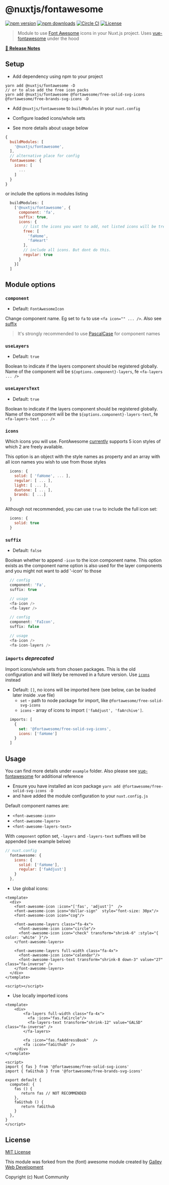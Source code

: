 # @nuxtjs/fontawesome
[![npm version][npm-version-src]][npm-version-href]
[![npm downloads][npm-downloads-src]][npm-downloads-href]
[![Circle CI][circle-ci-src]][circle-ci-href]
[![License][license-src]][license-href]

> Module to use [Font Awesome](https://fontawesome.com/) icons in your Nuxt.js project. Uses [vue-fontawesome](https://github.com/FortAwesome/vue-fontawesome) under the hood

[📖 **Release Notes**](./CHANGELOG.md)

## Setup
- Add dependency using npm to your project
```
yarn add @nuxtjs/fontawesome -D
// or to also add the free icon packs
yarn add @nuxtjs/fontawesome @fortawesome/free-solid-svg-icons @fortawesome/free-brands-svg-icons -D
```

- Add `@nuxtjs/fontawesome` to `buildModules` in your `nuxt.config`
- Configure loaded icons/whole sets

- See more details about usage below
```js
{
  buildModules: [
    '@nuxtjs/fontawesome',
  ],
  // alternative place for config
  fontawesome: {
    icons: [
      ...
    ]
  }
}
````
or include the options in modules listing
```js
  buildModules: [
    ['@nuxtjs/fontawesome', {
      component: 'fa',
      suffix: true,
      icons: {
        // list the icons you want to add, not listed icons will be tree-shaked
        free: [
          'faHome',
          'faHeart'
        ],
        // include all icons. But dont do this.
        regular: true
      }
    }]
  ]
```
## Module options

### `component`
- Default: `FontAwesomeIcon`

Change component name. Eg set to `fa` to use `<fa icon="" ... />`. Also see [suffix](#suffix)

> It's strongly recommended to use [PascalCase](https://vuejs.org/v2/style-guide/#Component-name-casing-in-templates-strongly-recommended) for component names

### `useLayers`
- Default: `true`

Boolean to indicate if the layers component should be registered globally. Name of the component will be `${options.component}-layers`, fe `<fa-layers ... />`

### `useLayersText`
- Default: `true`

Boolean to indicate if the layers component should be registered globally. Name of the component will be the `${options.component}-layers-text`, fe
`<fa-layers-text ... />`

### `icons`

Which icons you will use. FontAwesome [currently](https://fontawesome.com/how-to-use/on-the-web/referencing-icons/basic-use) supports 5 icon styles of which 2 are freely available.

This option is an object with the style names as property and an array with all icon names you wish to use from those styles

```js
  icons: {
    solid: [ 'faHome', ... ],
    regular: [ ... ],
    light: [ ... ],
    duotone: [ ... ],
    brands: [ ...]
  }
```

Although not recommended, you can use `true` to include the full icon set:
```js
  icons: {
    solid: true
  }
```

### `suffix`
- Default: `false`

Boolean whether to append `-icon` to the icon component name. This option exists as the component name option is also used for the layer components and you might not want to add '-icon' to those

```js
  // config
  component: 'Fa',
  suffix: true

  // usage
  <fa-icon />
  <fa-layer />

```
```js
  // config
  component: 'FaIcon',
  suffix: false

  // usage
  <fa-icon />
  <fa-icon-layers />
```

### `imports` _deprecated_
Import icons/whole sets from chosen packages. This is the old configuration and will likely be removed in a future version. Use [`icons`](#icons) instead
- Default: `[]`, no icons will be imported here (see below, can be loaded later inside .vue file)
  - `set` - path to node package for import, like `@fortawesome/free-solid-svg-icons`
  - `icons` - array of icons to import `['faAdjust', 'faArchive']`.

```js
  imports: [
    {
      set: '@fortawesome/free-solid-svg-icons',
      icons: ['faHome']
    }
  ]
```

## Usage
You can find more details under `example` folder. Also please see [vue-fontawesome](https://github.com/FortAwesome/vue-fontawesome) for additional reference

- Ensure you have installed an icon package
`yarn add @fortawesome/free-solid-svg-icons -D`
- and have added the module configuration to your `nuxt.config.js`

Default component names are:
- `<font-awesome-icon>`
- `<font-awesome-layers>`
- `<font-awesome-layers-text>`

With `component` option set, `-layers` and `-layers-text` suffixes will be appended (see example below)
```js
// nuxt.config
  fontawesome: {
    icons: {
      solid: ['faHome'],
      regular: ['faAdjust']
    }
  },
```

- Use global icons:
```vue
<template>
  <div>
    <font-awesome-icon :icon="['fas', 'adjust']"  />
    <font-awesome-icon icon="dollar-sign"  style="font-size: 30px"/>
    <font-awesome-icon icon="cog"/>

    <font-awesome-layers class="fa-4x">
      <font-awesome-icon icon="circle"/>
      <font-awesome-icon icon="check" transform="shrink-6" :style="{ color: 'white' }"/>
    </font-awesome-layers>

    <font-awesome-layers full-width class="fa-4x">
      <font-awesome-icon icon="calendar"/>
      <font-awesome-layers-text transform="shrink-8 down-3" value="27" class="fa-inverse" />
    </font-awesome-layers>
  </div>
</template>

<script></script>
```

- Use locally imported icons
```vue
<template>
    <div>
        <fa-layers full-width class="fa-4x">
          <fa :icon="fas.faCircle"/>
          <fa-layers-text transform="shrink-12" value="GALSD" class="fa-inverse" />
        </fa-layers>

        <fa :icon="fas.faAddressBook"  />
        <fa :icon="faGithub" />
    </div>
</template>

<script>
import { fas } from '@fortawesome/free-solid-svg-icons'
import { faGithub } from '@fortawesome/free-brands-svg-icons'

export default {
  computed: {
    fas () {
       return fas // NOT RECOMMENDED
    },
    faGithub () {
       return faGithub
    }
  },
}
</script>
```

## License

[MIT License](./LICENSE)

This module was forked from the (font) awesome module created by [Galley Web Development](https://github.com/vaso2/nuxt-fontawesome)

Copyright (c) Nuxt Community

<!-- Badges -->
[npm-version-src]: https://img.shields.io/npm/v/@nuxtjs/fontawesome/latest.svg?style=flat-square
[npm-version-href]: https://npmjs.com/package/@nuxtjs/fontawesome

[npm-downloads-src]: https://img.shields.io/npm/dt/@nuxtjs/fontawesome.svg?style=flat-square
[npm-downloads-href]: https://npmjs.com/package/@nuxtjs/fontawesome

[circle-ci-src]: https://img.shields.io/circleci/project/github/nuxt-community/fontawesome.svg?style=flat-square
[circle-ci-href]: https://circleci.com/gh/nuxt-community/fontawesome

[codecov-src]: https://img.shields.io/codecov/c/github/nuxt-community/fontawesome.svg?style=flat-square
[codecov-href]: https://codecov.io/gh/nuxt-community/fontawesome

[license-src]: https://img.shields.io/npm/l/@nuxtjs/fontawesome.svg?style=flat-square
[license-href]: https://npmjs.com/package/@nuxtjs/fontawesome
